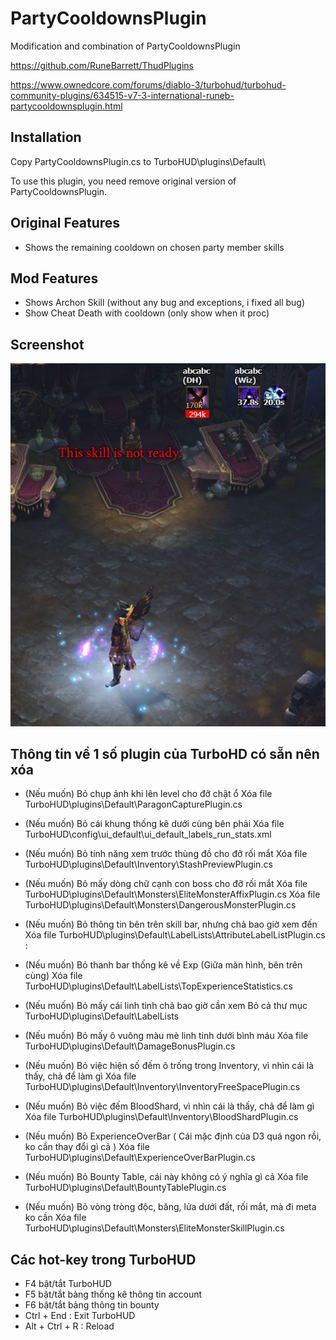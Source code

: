 # PartyCooldownsPlugin

Modification and combination of PartyCooldownsPlugin 


https://github.com/RuneBarrett/ThudPlugins 


https://www.ownedcore.com/forums/diablo-3/turbohud/turbohud-community-plugins/634515-v7-3-international-runeb-partycooldownsplugin.html


Installation
------------
Copy PartyCooldownsPlugin.cs to TurboHUD\plugins\Default\

To use this plugin, you need remove original version of PartyCooldownsPlugin.


Original Features
------------
+ Shows the remaining cooldown on chosen party member skills



Mod Features
------------
+ Shows Archon Skill (without any bug and exceptions, i fixed all bug)
+ Show Cheat Death with cooldown (only show when it proc)




Screenshot
------------
![](PartyCooldownsPluginSS.png)



Thông tin về 1 số plugin của TurboHD có sẵn nên xóa
------------

+ (Nếu muốn) Bỏ chụp ảnh khi lên level cho đỡ chật ổ 
Xóa file TurboHUD\plugins\Default\ParagonCapturePlugin.cs

+ (Nếu muốn) Bỏ cái khung thống kê dưới cùng bên phải 
Xóa file TurboHUD\config\ui_default\ui_default_labels_run_stats.xml 
 
+ (Nếu muốn) Bỏ tính năng xem trước thùng đồ cho đỡ rối mắt 
Xóa file TurboHUD\plugins\Default\Inventory\StashPreviewPlugin.cs

+ (Nếu muốn) Bỏ mấy dòng chữ cạnh con boss cho đỡ rối mắt 
Xóa file TurboHUD\plugins\Default\Monsters\EliteMonsterAffixPlugin.cs
Xóa file TurboHUD\plugins\Default\Monsters\DangerousMonsterPlugin.cs

+ (Nếu muốn) Bỏ thông tin bên trên skill bar, nhưng chả bao giờ xem đến
Xóa file  TurboHUD\plugins\Default\LabelLists\AttributeLabelListPlugin.cs : 

+ (Nếu muốn) Bỏ thanh bar thống kê về Exp (Giữa màn hình, bên trên cùng) 
Xóa file  TurboHUD\plugins\Default\LabelLists\TopExperienceStatistics.cs

+ (Nếu muốn) Bỏ mấy cái linh tinh chả bao giờ cần xem
Bỏ cả thư mục TurboHUD\plugins\Default\LabelLists

+ (Nếu muốn) Bỏ mấy ô vuông màu mè linh tinh dưới bình máu
Xóa file  TurboHUD\plugins\Default\DamageBonusPlugin.cs

+ (Nếu muốn) Bỏ việc hiện số đếm ô trống trong Inventory, vì nhìn cái là thấy, chả để làm gì
Xóa file  TurboHUD\plugins\Default\Inventory\InventoryFreeSpacePlugin.cs

+ (Nếu muốn) Bỏ việc đếm BloodShard, vì nhìn cái là thấy, chả để làm gì
Xóa file  TurboHUD\plugins\Default\Inventory\BloodShardPlugin.cs

+ (Nếu muốn) Bỏ ExperienceOverBar ( Cái mặc định của D3 quá ngon rồi, ko cần thay đổi gì cả )
Xóa file  TurboHUD\plugins\Default\ExperienceOverBarPlugin.cs

+ (Nếu muốn) Bỏ Bounty Table, cái này không có ý nghĩa gì cả
Xóa file  TurboHUD\plugins\Default\BountyTablePlugin.cs


+ (Nếu muốn) Bỏ vòng tròng độc, băng, lửa dưới đất, rối mắt, mà đi meta ko cần
Xóa file  TurboHUD\plugins\Default\Monsters\EliteMonsterSkillPlugin.cs


Các hot-key trong TurboHUD
------------
+ F4 bật/tắt TurboHUD
+ F5 bật/tắt bảng thống kê thông tin account
+ F6  bật/tắt bảng thông tin bounty
+ Ctrl + End : Exit TurboHUD
+ Alt + Ctrl + R : Reload



